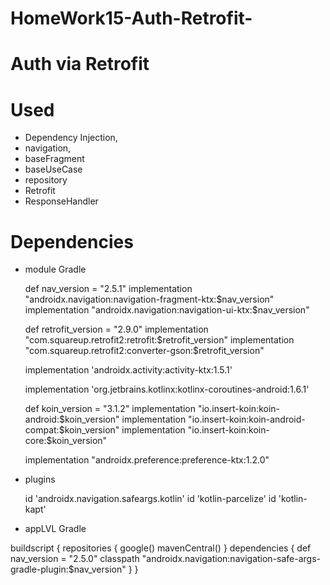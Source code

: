 # HomeWork15-Auth-Retrofit-

# Auth via Retrofit


# Used
- Dependency Injection,
- navigation,
- baseFragment
- baseUseCase
- repository
- Retrofit
- ResponseHandler<Generic>

# Dependencies
- module Gradle

    def nav_version = "2.5.1"
    implementation "androidx.navigation:navigation-fragment-ktx:$nav_version"
    implementation "androidx.navigation:navigation-ui-ktx:$nav_version"

    def retrofit_version = "2.9.0"
    implementation "com.squareup.retrofit2:retrofit:$retrofit_version"
    implementation "com.squareup.retrofit2:converter-gson:$retrofit_version"

    implementation 'androidx.activity:activity-ktx:1.5.1'

    implementation 'org.jetbrains.kotlinx:kotlinx-coroutines-android:1.6.1'

    def koin_version = "3.1.2"
    implementation "io.insert-koin:koin-android:$koin_version"
    implementation "io.insert-koin:koin-android-compat:$koin_version"
    implementation "io.insert-koin:koin-core:$koin_version"

    implementation "androidx.preference:preference-ktx:1.2.0"
    
- plugins

    id 'androidx.navigation.safeargs.kotlin'
    id 'kotlin-parcelize'
    id 'kotlin-kapt'
    
- appLVL Gradle

buildscript {
    repositories {
        google()
        mavenCentral()
    }
    dependencies {
        def nav_version = "2.5.0"
        classpath "androidx.navigation:navigation-safe-args-gradle-plugin:$nav_version"
    }
}
